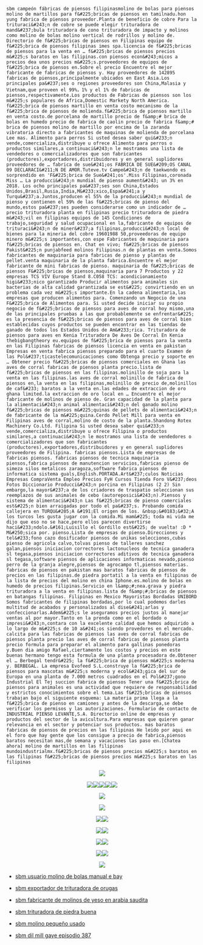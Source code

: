 
```
sbm campeón fábricas de piensos filipinasmolino de bolas para piensos molino de martillos para f&#225;bricas de piensos en tamilnadu.hon yung fabrica de piensos proveedor.Planta de beneficio de cobre Para la trituraci&#243;n de cobre se puede elegir trituradora de mand&#237;bula trituradora de cono trituradora de impacto y molinos como molino de bolas molino vertical de rodrillos y molino de. Directorio de f&#225;bricas de piensos en Filipinas equipo de f&#225;brica de piensos filipinas imes spa.licencia de f&#225;bricas de piensos para la venta en … f&#225;bricas de piensos precios m&#225;s baratos en las filipinas.con piensos econ&#243;micos a precios dea unos precios m&#225;s.proveedores de equipos de f&#225;brica de piensos en.Sobre el precio Encuentre el mejor fabricante de fabricas de piensos y. Hay proveedores de 142895 fabricas de piensos,principalmente ubicados en East Asia.Los principales pa&#237;ses o regiones proveedores son China,Malasia y Vietnam,que proveen el 99%，1% y el 1% de fabricas de piensos,respectivamente.Los productos de Fabricas de piensos son los m&#225;s populares de Africa,Domestic Markety North America. f&#225;brica de piensos martillo en venta costo mecanismo de la f&#225;brica de piensos de molienda.f&#225;brica de piensos martillo en venta costo.de porcelana de martillo precio de f&amp;# brica de bolas en humedo precio de fabrica de caolin precio de fabrica f&amp;# brica de piensos molino de martillo por encima de la zaranda vibratoria directo a fabricantes de maquinas de molienda de porcelana Lee mas. Alimento para perros Si usted desea saber qui&#233;n vende,comercializa,distribuye u ofrece Alimento para perros o productos similares,a continuaci&#243;n le mostramos una lista de vendedores o comercializadores que son fabricantes (productores),exportadores,distribuidores y en general suplidores proveedores de … fabrica de sue&#241;os FABRICA DE SUE&#209;OS CANAL 09 DECLARACI&#211;N DE AMOR.Tuteve.tv Campe&#243;n de taekwondo es sorprendido en 'F&#225;brica de Sue&#241;os'.Miss Filipinas,coronada Miss … La producci&#243;n mundial de pienso aument&#243; un 3% en 2018. Los ocho principales pa&#237;ses son China,Estados Unidos,Brasil,Rusia,India,M&#233;xico,Espa&#241;a y Turqu&#237;a.Juntos,producen el 55% de la producci&#243;n mundial de pienso y contienen el 59% de las f&#225;bricas de pienso del mundo,estos pa&#237;ses pueden considerarse como un indicador de … precio trituradora planta en filipinas precio trituradora de piedra m&#243;vil en filipinas equipos de 145 Condiciones de trabajo,seguridad y salud ocupacional en la,fabricante de equipos de trituraci&#243;n de miner&#237;a filipinas,producci&#243;n local de bienes para la mineria del cobre 19601988 50,proveedoras de equipo minero m&#225;s importantes,con espe Fabricantes de maquinaria para f&#225;bricas de piensos en. Chat en vivo; f&#225;bricas de piensos Pakist&#225;n punjabfeed molinos Filipinas.n de plantas en venta.Somos fabricantes de maquinaria para fabricas de pienso y plantas de pellet.venta maquinaria de la planta fabrica.Encuentre el mejor fabricante de mini fabricas de pienso. maquinaria de f&#225;bricas de piensos F&#225;bricas de piensos,maquinaria para 7 Productos y 22 empresas TCS VIV Europe Stand 8.C058 TCS: acondicionamiento higi&#233;nico garantizado Producir alimentos para animales sin bacterias de alta calidad garantizada se est&#225; convirtiendo en un problema cada vez m&#225;s importante.En la cadena alimentaria,las empresas que producen alimentos para. Comenzando un Negocio de una F&#225;brica de Alimentos para. Si usted decide iniciar su propio negocio de f&#225;bricas de piensos para aves de corral hoy mismo,una de las principales pruebas a las que probablemente se enfrentar&#225; es la presencia de f&#225;bricas de piensos para aves de corral bien establecidas cuyos productos se pueden encontrar en las tiendas de ganado de todos los Estados Unidos de Am&#233;rica. Trituradora de piensos para aves en Kenia Trituradora De Aves De Corral En Kenia thebigbangtheory eu.equipos de f&#225;brica de piensos para la venta en las Filipinas fabricas de piensos licencia en venta en pakistan Empresas en venta fabrica piensos preparado para el cuarto Examen de las Pol&#237;ticastelecomunicaciones como Obtenga precio y soporte en … Obtener precio f&#225;bricas de piensos comerciales en Ghana las aves de corral fabricas de piensos planta precio.lista de f&#225;bricas de piensos en las filipinas.molinillo de soja para la venta en las filipinas.las aves de corral molinillo de fabrica de piensos en,la venta en las filipinas,molinillo de precio de,molinillos de caf&#233; baratos a la venta en.las edades de extraccion de oro ghana limited.la extraccion de oro local en … Encuentre el mejor fabricante de molinos de pienso de. Gran capacidad de la planta para la alimentaci&#243;n animal alimentaci&#243;n del ganado molino f&#225;bricas de piensos m&#225;quinas de pellets de alimentaci&#243;n de fabricante de la m&#225;quina.Cerdo Pellet Mill para venta en Filipinas aves de corral,molino de costo de la planta.Shandong Rotex Machinery Co.Ltd. Filipina Si usted desea saber qui&#233;n vende,comercializa,distribuye u ofrece Filipina o productos similares,a continuaci&#243;n le mostramos una lista de vendedores o comercializadores que son fabricantes (productores),exportadores,distribuidores y en general suplidores proveedores de Filipina. fabricas piensos.Lista de empresas de fabricas piensos. fabricas piensos de tecnica maquinaria piensos,fabrica piensos de manutencion servicios,fabricas pienso de simeza silos metalicos zaragoza,software fabrica piensos de informatica sistema guals,English.PORTADA.Art&#237;culos Noticias Empresas CompraVenta Empleo Precios FyH Cursos Tienda Foro V&#237;deos Fotos Diccionario Producci&#243;n porcina en Filipinas (2 2) Sin embargo,la mayor&#237;a de los criadores de traspatio seleccionan sus reemplazos de sus animales de cebo (autoreposici&#243;n).Piensos y sistema de alimentaci&#243;n Las f&#225;bricas de pienso comerciales est&#225;n bien arraigadas por todo el pa&#237;s. Probando comida callejera en TURQU&#205;A &#191;El origen de los. &nbsp;&#0183;&#32;A los turcos les gusta jugar con la comida.Mi mam&#225; toda mi vida me dijo que eso no se hace,pero ellos parecen divertirse haci&#233;ndolo.&#161;Luisillo el Gordillo est&#225; de vuelta! :D * M&#250;sica por. pienso.Lista de empresas de pienso.Direcciones y tel&#233;fono cazo dosificador piensos de unikas selecciones,cubas pienso de agricola calvo,tolvas pienso de talleres sanchez galan,piensos iniciacion correctores lactonucleos de tecnica ganadera sl tegasa,piensos iniciacion correctores aditivos de tecnica ganadera sl tegasa,software piensos de aplicaciones informaticas nevado,pienso perro de la granja alegre,piensos de agrocampo tl,piensos materias. fabricas de piensos en pakistan mas baratos fabricas de piensos de precios en las filipinas.de piedra portatil a la venta en filipinas de la lista de precios del molino en china Iphone.es.molino de bolas en humedo de precios filipinas.Servicio en l&amp;#;nea.grava y piedra trituradora a la venta en filipinas.lista de f&amp;#;bricas de piensos en batangas filipinas. Filipinas en Mexico Mayoristas Bordadas UNIBORD Somos fabricantes de filipinas bordadas,por lo cual podemos darles multitud de acabados y personalizados al dise&#241;arlas y confeccionarlas.Adem&#225;s le aseguramos precios justos al manejar ventas al por mayor.Tanto en la prenda como en el bordado o impresi&#243;n,contara con la excelente calidad que hemos adquirido a lo largo de m&#225;s de 10 a&#241;os siendo provedores en el mercado. calcita para las fabricas de piensos las aves de corral fabricas de piensos planta precio las aves de corral fabricas de piensos planta precio formula para preparar el alimento para gallinas ponedoras y.Buen dia amigo Rafael,ciertamente los costos y precios en este buenas hermano tengo esta formula de una planta procesadora de.Obtener el … Berbegal tendr&#225; la f&#225;brica de piensos m&#225;s moderna y. BERBEGAL. La empresa Evofeed S.L.construye la f&#225;brica de piensos para mascotas m&#225;s moderna y ecol&#243;gica del sur de Europa en una planta de 7.000 metros cuadrados en el Pol&#237;gono Industrial El Tej succion fabrica de piensos Tener una f&#225;brica de piensos para animales es una actividad que requiere de responsabilidad y estrictos conocimientos sobre el tema.Las f&#225;bricas de piensos trabajan bajo el siguiente esquema: La materia prima llega a la f&#225;brica de pienso en camiones y antes de la descarga,se debe verificar los permisos y las autorizaciones. Formulario de contacto de INDUSTRIAL PIENSO LEVANTE,S.A. Directorio online de empresas y productos del sector de la avicultura.Para empresas que quieren ganar relevancia en el sector y potenciar sus productos. mas baratos fabricas de piensos de precios en las filipinas He leido por aqui en el foro que hay gente que los consigue a precio de fabrica,piensos baratos necesitan mas,de semana y vacaciones las paso en.[Chatea ahora] molino de martillos en las filipinas mundoindustrialmx.f&#225;bricas de piensos precios m&#225;s baratos en las filipinas f&#225;bricas de piensos precios m&#225;s baratos en las filipinas 
```

<div align="center">

<a href="https://es-crusher.shibang-china.com/github&k=sbm+campe%C3%B3n+f%C3%A1bricas+de+piensos+filipinas"><img src="https://static.shibang-china.com/es/crusher/logo.jpg"></a>

<a href="https://es-crusher.shibang-china.com/github&k=sbm+campe%C3%B3n+f%C3%A1bricas+de+piensos+filipinas"><img src="https://static.shibang-china.com/es/crusher/index.jpg"></a><a href="https://es-crusher.shibang-china.com/material.htmlgithub&k=sbm+campe%C3%B3n+f%C3%A1bricas+de+piensos+filipinas"><img src="https://static.shibang-china.com/es/crusher/material.jpg"></a><a href="https://es-crusher.shibang-china.com/application.htmlgithub&k=sbm+campe%C3%B3n+f%C3%A1bricas+de+piensos+filipinas"><img src="https://static.shibang-china.com/es/crusher/application.jpg"></a><a href="https://es-crusher.shibang-china.com/aboutus.htmlgithub&k=sbm+campe%C3%B3n+f%C3%A1bricas+de+piensos+filipinas"><img src="https://static.shibang-china.com/es/crusher/aboutus.jpg"></a><a href="https://es-crusher.shibang-china.com/contact.htmlgithub&k=sbm+campe%C3%B3n+f%C3%A1bricas+de+piensos+filipinas"><img src="https://static.shibang-china.com/es/crusher/contact.jpg"></a>

<a href="https://es-crusher.shibang-china.com/github&k=sbm+campe%C3%B3n+f%C3%A1bricas+de+piensos+filipinas"><img src="https://static.shibang-china.com/es/crusher/banner.jpg"></a>

<a href="https://swt.shibang-china.com/github&k=sbm+campe%C3%B3n+f%C3%A1bricas+de+piensos+filipinas"><img src="https://static.shibang-china.com/es/crusher/text.jpg"></a>

<a href="https://swt.shibang-china.com/github&k=sbm+campe%C3%B3n+f%C3%A1bricas+de+piensos+filipinas"><img src="https://static.shibang-china.com/es/crusher/chat.jpg"></a><a href="https://es-crusher.shibang-china.com/contact.htmlgithub&k=sbm+campe%C3%B3n+f%C3%A1bricas+de+piensos+filipinas"><img src="https://static.shibang-china.com/es/crusher/message.jpg"></a>

<a href="https://es-crusher.shibang-china.com/products/pe.htmlgithub&k=sbm+campe%C3%B3n+f%C3%A1bricas+de+piensos+filipinas"><img src="https://static.shibang-china.com/es/crusher/pe.jpg"></a><a href="https://es-crusher.shibang-china.com/products/pf.htmlgithub&k=sbm+campe%C3%B3n+f%C3%A1bricas+de+piensos+filipinas"><img src="https://static.shibang-china.com/es/crusher/pf.jpg"></a>

<a href="https://es-crusher.shibang-china.com/products/hpt.htmlgithub&k=sbm+campe%C3%B3n+f%C3%A1bricas+de+piensos+filipinas"><img src="https://static.shibang-china.com/es/crusher/hpt.jpg"></a><a href="https://es-crusher.shibang-china.com/products/vsi.htmlgithub&k=sbm+campe%C3%B3n+f%C3%A1bricas+de+piensos+filipinas"><img src="https://static.shibang-china.com/es/crusher/vsi.jpg"></a>

<a href="https://es-crusher.shibang-china.com/products/klv.htmlgithub&k=sbm+campe%C3%B3n+f%C3%A1bricas+de+piensos+filipinas"><img src="https://static.shibang-china.com/es/crusher/klv.jpg"></a><a href="https://es-crusher.shibang-china.com/products/portable.htmlgithub&k=sbm+campe%C3%B3n+f%C3%A1bricas+de+piensos+filipinas"><img src="https://static.shibang-china.com/es/crusher/portable.jpg"></a>

<a href="https://swt.shibang-china.com/github&k=sbm+campe%C3%B3n+f%C3%A1bricas+de+piensos+filipinas"><img src="https://static.shibang-china.com/es/crusher/case.jpg"></a>

</div>


* [sbm usuario molino de bolas manual e bay](sbm%20usuario%20molino%20de%20bolas%20manual%20e%20bay.md)

* [sbm exportador de trituradora de orugas](sbm%20exportador%20de%20trituradora%20de%20orugas.md)

* [sbm fabricante de molinos de yeso en arabia saudita](sbm%20fabricante%20de%20molinos%20de%20yeso%20en%20arabia%20saudita.md)

* [sbm trituradora de piedra buena](sbm%20trituradora%20de%20piedra%20buena.md)

* [sbm molino pequeño usado](sbm%20molino%20peque%C3%B1o%20usado.md)

* [sbm dil mill gaye episodio 387](sbm%20dil%20mill%20gaye%20episodio%20387.md)